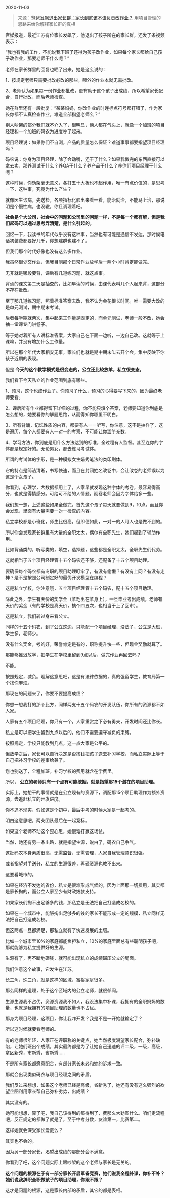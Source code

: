 2020-11-03

> 来源：[爸爸发飙退出家长群：家长到底该不该负责改作业？](http://mp.weixin.qq.com/s?__biz=MzU0MjYwNDU2Mw==&mid=2247493436&idx=1&sn=654d9ee43b369b3b59d9ef74f93ee0dd&chksm=fb1a8b40cc6d02569f39ca7d30a83202a3f6b49b139ac60304d228f1395019ec863b889b5134&scene=27#wechat_redirect)
> 用项目管理的思路来给你解释家长群的真相

官媒报道，最近江苏有位家长发飙了，他退出了孩子所在的家长群，还发了条视频表示：

  

“我也有我的工作，不能说我下班了还得为孩子改作业，如果每个家长都给自己孩子改作业，那要老师干什么呢？”

  

老师在家长群里的回复也晒了出来，她是这么说的：

  

1、按规定老师只需要批改必改的那些，额外的作业本就无需批改。

2、老师认为如果每一份作业都批改，更有助于这个孩子出成绩，所以希望家长配合，自行批改，而后老师检查。

  

她在群里还有一段批复：“某某妈妈，你改作业的时连标点符号都打错了，作为家长你都不认真检查作业，难道全部指望老师么？”

  

别人吵架的部分我们就不介入了，很明显，俩人都在气头上，就像一个加班的项目经理和一个加班的码农为进度吵了起来。

  

项目经理说：如果你们不自测，产品的质量怎么保证？难道事事都要指望项目经理吗？

  

码农说：你身为项目经理，除了会动嘴，还干了什么？如果我做完的东西直接可以拿去卖，那养测试干什么？养QA干什么？养产品干什么？养你们项目经理干什么呢？

  

这种时候，你劝架毫无意义，各打五十大板也不起作用，唯一有点价值的，是思考一下，这种事，究竟为什么产生？

  

就像医生诊病，先送检，各项指标化验出来看一看，能治就治，不能马上治，那说明是个慢性病，也没辙，你且调理着吧。

  

 **社会是个大公司，社会中的问题和公司里的问题一样，不是每一个都有解，但是我们起码可以通过思考弄清楚，是什么引起的。**

  

回忆一下，我读书的年代似乎没有这种事，当然也有可能是通信不发达，那时候电话初装费都要好几千，你想建群也建不了。

  

但我们那个时代好像也没有这么多作业。

  

我虽然很少交作业，但我目测那个日常作业放学后一两个小时肯定能做完。

  

无非就是哪段要背，课后有几道练习题，就这点事。

  

背诵的课文第二天是抽查的，比如早读的时候，由课代表叫几个人起来背，这部分不存在批改。

  

至于那几道练习题，照着标准答案去改，我不认为会花很长时间。唯一需要大改的是单元测试，期中期末考试。

  

后者每学期就两次，集中起来工作量是固定的，而单元测试，老师一般不改，她会抽一堂课专门讲卷子。

  

等于她对着所有人讲标准答案，大家自己在下面一边听，一边自己改。这就等于上课嘛，并没有增加什么工作量。

  

所以在那个年代大家相安无事，家长们也就是期中期末叫去开个会，集中反映下你孩子近期的表现。

  

但是 **今天的这个教学模式是很变态的，公立还比较放羊，私立很变态。**

  

我们看下今天私立的作业范围到底有哪些。

  

1、预习，这个也成作业了。你预习了什么，预习的心得要写下来的，因为最终老师要看。

2、课后所有作业都得留下详细的过程，你不能只填个答案，老师要知道你到底是怎么想的，她要看你的解题思路，从而得知你哪里不明白。

3、所有背诵，记忆性质的内容，都要有人一一听写，你注意，这不是抽样了，这是遍历，每个人都要有人一对一的考察，不可能让你滥竽充数。

4、学习方法，你到底是用什么方法达到的标准，全过程有人监督。甚至连你的字体都是规定好的。无论男女，都去练习考试体。

  

所谓的考试体的字形，是一种模拟女生娟秀笔法的类印刷体。

  

它的特点是简洁清晰，书写快速，而且在封闭姓名改卷中，会让改卷的老师误以为这是个女孩子。

  

你看到，心理学，大数据都用上了，人家早就发现这种字体的考卷，最容易得高分，也就是得情感分。可给可不给的人情题，阅卷老师会因为字体给多一些。

  

我们想一想，上述这些如果全做完，首先这个孩子每天就要做到9，10点。而且你会发现，里面有大量需要一对一检查的内容。

  

私立学校都是小班化，师生比很高，但即便如此，一对一的人盯人也是做不到的。

  

所以你会发现家长群里有大量的全职太太，偶尔有全职先生，她们起到了辅助作用。

  

比如背诵类的，听写类的，填空，选择题，这些都是全职太太，全职先生们代劳。

  

这就相当于五个项目经理管十五个码农还不够，还配备了十五个项目助理。

  

要确保每个码农都有专职的项目助理盯牢了，有没有偷懒？有没有上网？有没有走神？是不是按照公司制定好的最优开发模型在编程？

  

这是私立学校，你注意哦，五个项目经理管十五个码农，配十五个项目助理。

  

除此之外，学生有天价的奖学金（羊毛出在羊身上），一旦毕业考出成绩，老师有天价的奖金（有的学校是真天价，搞个四五次，也相当于上了回市）。

  

这是私立，我们转过身来看公立。

  

同样的十五个码农，到了公立这边，只能配一个项目经理，没法子，公立是大班，学生多，老师少。

  

没有什么奖金，考的好，荣誉肯定是有的，职称提升快一些，但现金奖励就算了。  

  

那能够推迟放学，把学生在学校里留到9点以后，做完作业再回去吗？

  

不能。

  

按照规定，减负。理解这意思吧，这是有法律依据的，真的强留学生，教育局第一个找你麻烦。

  

那现在的问题来了，你要不要提高成绩？

  

你想一想我打的那个比方，同样两支十五个码农的开发队伍，你所有的资源都不如人家。

  

人家有五个项目经理，你只有一个，人家重赏之下必有勇夫，开发时间还比你长。

  

私立是可以把学生留到九点以后的，他们不需要遵守减负的束缚。

  

按照规定，学校只能教到几点，这一点大家是公平的。

  

但放学之后，家长可以自行决定是否掏钱把孩子送去补习学校，而私立实际上等于自己把补习学校的差事给兼了。

  

您也别送了，全程加班。补习学校的费用就含在学费里。

  

所以， **公立的老师只有一个点有可能挖掘，就是指望那15个潜在的项目助理。**

  

实际上，她想干的事情就是在公立现有的资源下，调配那15个项目助理作为额外资源，去追赶私立的开发进度。

  

你不追不现实，假如这是个初中，最后中考的时候大家是一起考的。

  

明白这意思吧，两支团队最后在一起竞标。

  

如果这个老师不动这个歪心思，她很难打赢这场仗。

  

当然，她还有另一条出路，就是指望生源，说白了，码农自己争气。

  

这批码农本身素质很高，无需监督，无需管理，人家自我管理意识很强。

  

或者指望对手送分，私立的生源很差，再砸资源也教不出来。

  

这要看城市的。

  

如果在经济不发达的省份，私立是很难形成气候的，因为上面那一切费用，其实都是家长掏的，而公立人家至少有财政拨款支持。

  

如果家长们掏不出足够多的钱，那私立是无法把自己打造成名校的。

  

如果在一个城市中，能够掏出足够多的钱的家长不能形成一定的规模，私立同样无法把自己打造成名校。

  

但这两点一旦都满足，那私立就有了快速发展的土壤。

  

比如一个城市里10%的家庭都能负担私立，10%的家庭里面总有些聪明孩子吧，那就能够为私立提供好的生源。

  

生源有了，再不断地砸钱，就可能出现私立的成绩碾压公立的局面。

  

我们注意这个故事，它发生在江苏。

  

长三角，珠三角，就是这样的区域，富裕家庭很多。

  

那么同样的道理，处于这个区域内的公立老师，就很郁闷。

  

生源生源我不占优，资源资源我不如人，我没法集中补课，我拥有的全职妈妈的数量，也就是我拥有的项目助理的数量也不占优。

  

那身为项目经理，这项目，你让我咋开发？我是不是一开始就输定了？

  

所以这时候就要看老师的。

  

有的老师很年轻，人家正在评职称的关键点，她当然极度渴望家长配合，弥补缺陷，让她们班出个成绩，其实最终都是为了让她自己迅速的评二级，一级，高级，拿区新秀，市新秀，省新秀.....

  

不是所有家长都愿意配合，有部分家长未必和她的诉求一致。

  

那就会出现类似码农与项目经理之间的矛盾。

  

我们反过来想想，如果这个老师已经是高级，省新秀了，她还有没有这么强烈的欲望企图利用家长帮自己弥补劣势，出成绩？

  

其实没有的。

  

她可能想想，算了吧，我自己该得到的都得到了，费那么大劲图什么。咱们走流程吧，反正规定的都做了就是了，至于中考分数，友谊第一，比赛第二。

  

这样她就会深受家长爱戴么？

  

其实也不会的。

  

因为另一部分家长，渴望出成绩的那部分会不满意。

  

你看到了吧，这个问题实际上跟吵架的这个老师与家长是无关的。

  

 **这个问题的根源在于有一部分家长开启军备竞赛，她们说我全程补课，你补不补？她们说我辞职全职做孩子的项目助理，你跟不跟？**

  

这才是问题的根源，这是家长内部的矛盾，其它的都是表相。  

